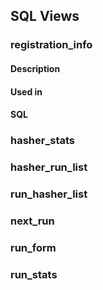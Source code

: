 


## SQL Views

### registration_info
#### Description

#### Used in

#### SQL


### hasher_stats

### hasher_run_list


### run_hasher_list

### next_run

### run_form

### run_stats


<!--stackedit_data:
eyJoaXN0b3J5IjpbNDQ1NjQ3Mzg0LDEyNzA0OTQxNTFdfQ==
-->